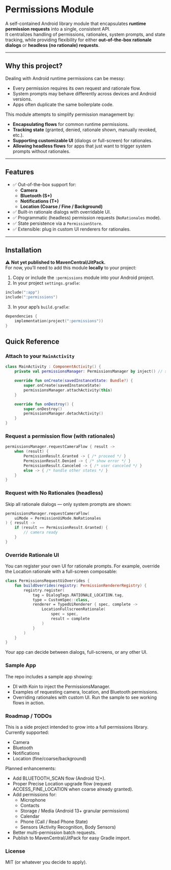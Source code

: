 # Permissions Module

A self-contained Android library module that encapsulates **runtime permission requests** into a single, consistent API.  
It centralizes handling of permissions, rationales, system prompts, and state tracking, while providing flexibility for either **out-of-the-box rationale dialogs** or **headless (no rationale) requests**.

---

## Why this project?

Dealing with Android runtime permissions can be messy:
- Every permission requires its own request and rationale flow.
- System prompts may behave differently across devices and Android versions.
- Apps often duplicate the same boilerplate code.

This module attempts to simplify permission management by:
- **Encapsulating flows** for common runtime permissions.
- **Tracking state** (granted, denied, rationale shown, manually revoked, etc.).
- **Supporting customizable UI** (dialogs or full-screen) for rationales.
- **Allowing headless flows** for apps that just want to trigger system prompts without rationales.

---

## Features

- ✅ Out-of-the-box support for:
  - **Camera**
  - **Bluetooth (S+)**
  - **Notifications (T+)**
  - **Location (Coarse / Fine / Background)**
- ✅ Built-in rationale dialogs with overridable UI.
- ✅ Programmatic (headless) permission requests (`NoRationales` mode).
- ✅ State persistence via a `PermissionStore`.
- ✅ Extensible: plug in custom UI renderers for rationales.

---

## Installation

⚠️ **Not yet published to MavenCentral/JitPack.**  
For now, you’ll need to add this module **locally** to your project:

1. Copy or include the `:permissions` module into your Android project.
2. In your project `settings.gradle`:

```kotlin
include(":app")
include(":permissions")
```

3. In your app’s `build.gradle`:

```kotlin
dependencies {
    implementation(project(":permissions"))
}
```

## Quick Reference

### Attach to your `MainActivity`

```kotlin
class MainActivity : ComponentActivity() {
    private val permissionsManager: PermissionsManager by inject() // sample uses Koin

    override fun onCreate(savedInstanceState: Bundle?) {
        super.onCreate(savedInstanceState)
        permissionsManager.attachActivity(this)
    }

    override fun onDestroy() {
        super.onDestroy()
        permissionsManager.detachActivity()
    }
}
```

### Request a permission flow (with rationales)

```kotlin
permissionsManager.requestCameraFlow { result ->
    when (result) {
        PermissionResult.Granted -> { /* proceed */ }
        PermissionResult.Denied -> { /* show error */ }
        PermissionResult.Canceled -> { /* user canceled */ }
        else -> { /* handle other states */ }
    }
}
```

### Request with No Rationales (headless)
Skip all rationale dialogs — only system prompts are shown:

```kotlin
permissionsManager.requestCameraFlow(
    uiMode = PermissionUiMode.NoRationales
) { result ->
    if (result == PermissionResult.Granted) {
        // camera ready
    }
}
```

### Override Rationale UI
You can register your own UI for rationale prompts.
For example, override the Location rationale with a full-screen composable:

```kotlin
class PermissionsRequestUiOverrides {
    fun buildOverrides(registry: PermissionRendererRegistry) {
        registry.register(
            tag = DialogTags.RATIONALE_LOCATION.tag,
            type = CustomSpec::class,
            renderer = TypedUiRenderer { spec, complete ->
                LocationFullscreenRationale(
                    spec = spec,
                    result = complete
                )
            }
        )
    }
}
```
Your app can decide between dialogs, full-screens, or any other UI.

### Sample App
The repo includes a sample app showing:
- DI with Koin to inject the PermissionsManager.
- Examples of requesting camera, location, and Bluetooth permissions.
- Overriding rationales with custom UI.
Run the sample to see working flows in action.

### Roadmap / TODOs
This is a side project intended to grow into a full permissions library.
Currently supported: 
- Camera
- Bluetooth
- Notifications
- Location (fine/coarse/background)

Planned enhancements:
- Add BLUETOOTH_SCAN flow (Android 12+).
- Proper Precise Location upgrade flow (request ACCESS_FINE_LOCATION when coarse already granted).
- Add permissions for:
  - Microphone
  - Contacts
  - Storage / Media (Android 13+ granular permissions)
  - Calendar
  - Phone (Call / Read Phone State)
  - Sensors (Activity Recognition, Body Sensors)
- Better multi-permission batch requests.
- Publish to MavenCentral/JitPack for easy Gradle import.

### License
MIT (or whatever you decide to apply).
